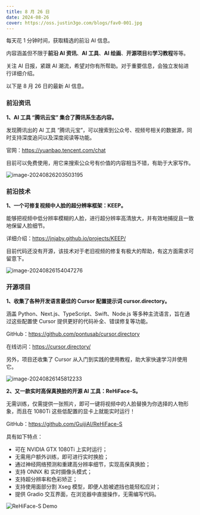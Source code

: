 ```yaml
---
title: 8 月 26 日
date: 2024-08-26
cover: https://oss.justin3go.com/blogs/fav0-001.jpg
---
```


每天花 1 分钟时间，获取精选的前沿 AI 信息。

内容涵盖但不限于**前沿 AI 资讯**、**AI 工具**、**AI 绘画**、**开源项目**和**学习教程**等等。

关注 AI 日报，紧跟 AI 潮流，希望对你有所帮助。对于重要信息，会独立发帖进行详细介绍。

以下是 8 月 26 日的最新 AI 信息。

### 前沿资讯

**1、AI 工具 “腾讯云宝” 集合了腾讯系生态内容。**

发现腾讯出的 AI 工具 “腾讯元宝”，可以搜索到公众号、视频号相关的数据源，同时支持深度追问以及深度阅读等功能。

官网：https://yuanbao.tencent.com/chat

目前可以免费使用，用它来搜索公众号有价值的内容相当不错，有助于大家写作。

![image-20240826203503195](https://cdn.jsdelivr.net/gh/freelander/oss@master/ai-daily/2024-08-26/image-20240826203503195.png)



### 前沿技术

**1、一个可修复视频中人脸的超分辨率框架：KEEP。**

能够把视频中低分辨率模糊的人脸，进行超分辨率高清放大，并有效地捕捉且一致地保留人脸细节。

详细介绍：https://jnjaby.github.io/projects/KEEP/

目前代码还没有开源，该技术对于老旧视频的修复有极大的帮助，有这方面需求可留意下。

![image-20240826154047276](https://cdn.jsdelivr.net/gh/freelander/oss@master/ai-daily/2024-08-26/image-20240826154047276.png)



### 开源项目

**1、收集了各种开发语言最佳的 Cursor 配置提示词 cursor.directory。**

涵盖 Python、Next.js、TypeScript、Swift、Node.js 等多种主流语言，旨在通过这些配置使 Cursor 提供更好的代码补全、错误修复等功能。

GitHub：https://github.com/pontusab/cursor.directory

在线访问：https://cursor.directory/

另外，项目还收集了 Cursor 从入门到实践的使用教程，助大家快速学习并使用它。

![image-20240826145812233](https://cdn.jsdelivr.net/gh/freelander/oss@master/ai-daily/2024-08-26/image-20240826145812233.png)



**2、又一款实时高保真换脸的开源 AI 工具：ReHiFace-S。**

无需训练，仅需提供一张照片，即可一键将视频中的人脸替换为你选择的人物形象，而且在 1080Ti 这些低配置的显卡上就能实时运行！

GitHub：https://github.com/GuijiAI/ReHiFace-S

具有如下特点：

- 可在 NVIDIA GTX 1080Ti 上实时运行；
- 无需用户额外训练，即可进行实时换脸；
- 通过神经网络预测和重建高分辨率细节，实现高保真换脸；
- 支持 ONNX 和 实时摄像头模式；
- 支持超分辨率和色彩矫正；
- 支持使用面部分割 Xseg 模型，即便人脸被遮挡也能轻松应对；
- 提供 Gradio 交互界面，在浏览器中直接操作，无需编写代码。

![ReHiFace-S Demo](https://cdn.jsdelivr.net/gh/freelander/oss@master/ai-daily/2024-08-26/ReHiFace-S%20Demo.gif)